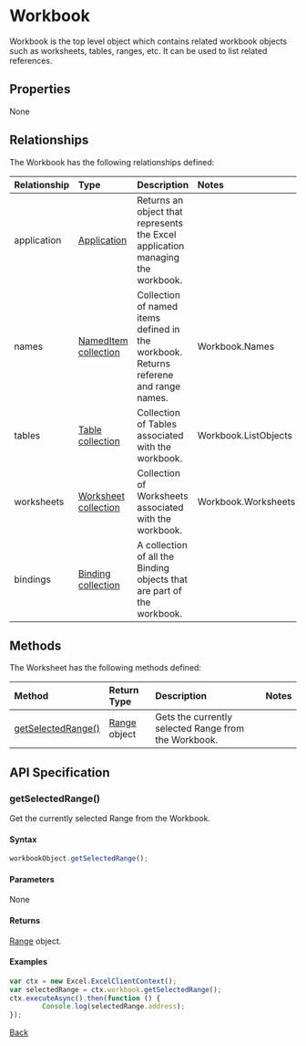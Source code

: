 # Workbook
Workbook is the top level object which contains related workbook objects such as worksheets, tables, ranges, etc. It can be used to list related references. 

## Properties

None

## Relationships
The Workbook has the following relationships defined:

| Relationship    | Type    |Description|Notes |
|:----------------|:--------|:----------|:-----|
| application  | [Application](application.md)| Returns an object that represents the Excel application managing the workbook. |
| names       | [NamedItem collection](nameditemCollection.md)| Collection of named items defined in the workbook. Returns referene and range names.  |Workbook.Names      |
| tables       | [Table collection](tableCollection.md)        | Collection of Tables associated with the workbook.        |Workbook.ListObjects|
| worksheets   | [Worksheet collection](worksheetCollection.md)| Collection of Worksheets associated with the workbook.    |Workbook.Worksheets |
| bindings   | [Binding collection](bindingCollection.md)| A collection of all the Binding objects that are part of the workbook.    | |

## Methods

The Worksheet has the following methods defined:

| Method     | Return Type    |Description|Notes  |
|:-----------------|:--------|:----------|:------|
|[getSelectedRange()](#getselectedrange)| [Range](range.md) object |Gets the currently selected Range from the Workbook. | |  

## API Specification 



### getSelectedRange()

Get the currently selected Range from the Workbook. 

#### Syntax
```js
workbookObject.getSelectedRange();
```
#### Parameters
None

#### Returns

[Range](range.md) object.

#### Examples

```js
var ctx = new Excel.ExcelClientContext();
var selectedRange = ctx.workbook.getSelectedRange();
ctx.executeAsync().then(function () {
		Console.log(selectedRange.address);
});
```
[Back](#methods)
